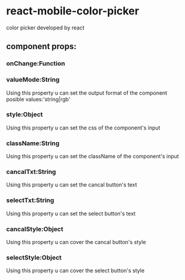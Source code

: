 # react-mobile-color-picker
color picker developed by react

## component props:
### onChange:Function
### valueMode:String  
Using this property u can set the output format of the component    
posible values:'string|rgb'
### style:Object 
Using this property u can set the css of the component's input
### className:String
Using this property u can set the className of the component's input
### cancalTxt:String
Using this property u can set the cancal button's text
### selectTxt:String
Using this property u can set the select button's text
### cancalStyle:Object
Using this property u can cover the cancal button's style
### selectStyle:Object
Using this property u can cover the select button's style
